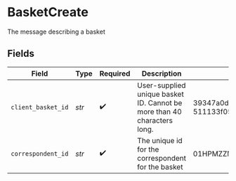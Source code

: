 # BasketCreate

The message describing a basket


## Fields

| Field                                                                   | Type                                                                    | Required                                                                | Description                                                             | Example                                                                 |
| ----------------------------------------------------------------------- | ----------------------------------------------------------------------- | ----------------------------------------------------------------------- | ----------------------------------------------------------------------- | ----------------------------------------------------------------------- |
| `client_basket_id`                                                      | *str*                                                                   | :heavy_check_mark:                                                      | User-supplied unique basket ID. Cannot be more than 40 characters long. | 39347a0d-860b-48e8-a04d-511133f057e3                                    |
| `correspondent_id`                                                      | *str*                                                                   | :heavy_check_mark:                                                      | The unique id for the correspondent for the basket                      | 01HPMZZM6RKMVZA1JQ63RQKJRP                                              |